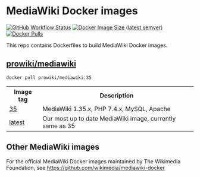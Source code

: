 # MediaWiki Docker images

[![GitHub Workflow Status](https://img.shields.io/github/workflow/status/ProfessionalWiki/mw-docker/build)](https://github.com/ProfessionalWiki/mw-docker/actions?query=workflow%3Abuild)
[![Docker Image Size (latest semver)](https://img.shields.io/docker/image-size/prowiki/mediawiki)](https://hub.docker.com/r/prowiki/mediawiki)
[![Docker Pulls](https://img.shields.io/docker/pulls/prowiki/mediawiki)](https://hub.docker.com/r/prowiki/mediawiki)

This repo contains Dockerfiles to build MediaWiki Docker images.

## [prowiki/mediawiki](https://hub.docker.com/repository/docker/prowiki/mediawiki)

    docker pull prowiki/mediawiki:35

<table>
	<tr>
		<th>Image tag</th>
		<th>Description</th>
	</tr>
	<tr>
		<td><a href="https://hub.docker.com/repository/docker/prowiki/mediawiki/tags?page=1&name=35">35</a></td>
		<td>MediaWiki 1.35.x, PHP 7.4.x, MySQL, Apache</td>
	</tr>
	<tr>
		<td><a href="https://hub.docker.com/repository/docker/prowiki/mediawiki/tags?page=1&name=latest">latest</a></td>
		<td>Our most up to date MediaWiki image, currently same as 35</td>
	</tr>
</table>

## Other MediaWiki images

For the official MediaWiki Docker images maintained by The Wikimedia Foundation, see https://github.com/wikimedia/mediawiki-docker

